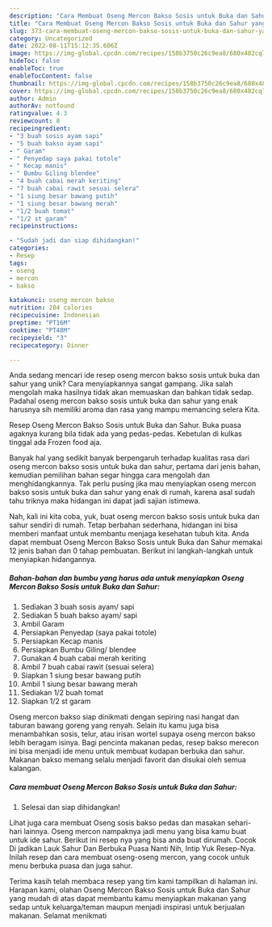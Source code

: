```yaml
---
description: "Cara Membuat Oseng Mercon Bakso Sosis untuk Buka dan Sahur yang Lezat Sekali"
title: "Cara Membuat Oseng Mercon Bakso Sosis untuk Buka dan Sahur yang Lezat Sekali"
slug: 373-cara-membuat-oseng-mercon-bakso-sosis-untuk-buka-dan-sahur-yang-lezat-sekali
category: Uncategorized
date: 2022-08-11T15:12:35.606Z
image: https://img-global.cpcdn.com/recipes/158b3750c26c9ea8/680x482cq70/oseng-mercon-bakso-sosis-untuk-buka-dan-sahur-foto-resep-utama.jpg
hideToc: false
enableToc: true
enableTocContent: false
thumbnail: https://img-global.cpcdn.com/recipes/158b3750c26c9ea8/680x482cq70/oseng-mercon-bakso-sosis-untuk-buka-dan-sahur-foto-resep-utama.jpg
cover: https://img-global.cpcdn.com/recipes/158b3750c26c9ea8/680x482cq70/oseng-mercon-bakso-sosis-untuk-buka-dan-sahur-foto-resep-utama.jpg
author: Admin
authorAv: notfound
ratingvalue: 4.3
reviewcount: 8
recipeingredient:
- "3 buah sosis ayam sapi"
- "5 buah bakso ayam sapi"
- " Garam"
- " Penyedap saya pakai totole"
- " Kecap manis"
- " Bumbu Giling blendee"
- "4 buah cabai merah keriting"
- "7 buah cabai rawit sesuai selera"
- "1 siung besar bawang putih"
- "1 siung besar bawang merah"
- "1/2 buah tomat"
- "1/2 st garam"
recipeinstructions:

- "Sudah jadi dan siap dihidangkan!"
categories:
- Resep
tags:
- oseng
- mercon
- bakso

katakunci: oseng mercon bakso 
nutrition: 284 calories
recipecuisine: Indonesian
preptime: "PT16M"
cooktime: "PT48M"
recipeyield: "3"
recipecategory: Dinner

---
```





Anda sedang mencari ide resep oseng mercon bakso sosis untuk buka dan sahur yang unik? Cara menyiapkannya sangat gampang. Jika salah mengolah maka hasilnya tidak akan memuaskan dan bahkan tidak sedap. Padahal oseng mercon bakso sosis untuk buka dan sahur yang enak harusnya sih memiliki aroma dan rasa yang mampu memancing selera Kita.





Resep Oseng Mercon Bakso Sosis untuk Buka dan Sahur. Buka puasa agaknya kurang bila tidak ada yang pedas-pedas. Kebetulan di kulkas tinggal ada Frozen food aja.

Banyak hal yang sedikit banyak berpengaruh terhadap kualitas rasa dari oseng mercon bakso sosis untuk buka dan sahur, pertama dari jenis bahan, kemudian pemilihan bahan segar hingga cara mengolah dan menghidangkannya. Tak perlu pusing jika mau menyiapkan oseng mercon bakso sosis untuk buka dan sahur yang enak di rumah, karena asal sudah tahu triknya maka hidangan ini dapat jadi sajian istimewa.






Nah, kali ini kita coba, yuk, buat oseng mercon bakso sosis untuk buka dan sahur sendiri di rumah. Tetap berbahan sederhana, hidangan ini bisa memberi manfaat untuk membantu menjaga kesehatan tubuh kita. Anda dapat membuat Oseng Mercon Bakso Sosis untuk Buka dan Sahur memakai 12 jenis bahan dan 0 tahap pembuatan. Berikut ini langkah-langkah untuk menyiapkan hidangannya.

<!--inarticleads1-->

##### Bahan-bahan dan bumbu yang harus ada untuk menyiapkan Oseng Mercon Bakso Sosis untuk Buka dan Sahur:

1. Sediakan 3 buah sosis ayam/ sapi
1. Sediakan 5 buah bakso ayam/ sapi
1. Ambil  Garam
1. Persiapkan  Penyedap (saya pakai totole)
1. Persiapkan  Kecap manis
1. Persiapkan  Bumbu Giling/ blendee
1. Gunakan 4 buah cabai merah keriting
1. Ambil 7 buah cabai rawit (sesuai selera)
1. Siapkan 1 siung besar bawang putih
1. Ambil 1 siung besar bawang merah
1. Sediakan 1/2 buah tomat
1. Siapkan 1/2 st garam


Oseng mercon bakso siap dinikmati dengan sepiring nasi hangat dan taburan bawang goreng yang renyah. Selain itu kamu juga bisa menambahkan sosis, telur, atau irisan wortel supaya oseng mercon bakso lebih beragam isinya. Bagi pencinta makanan pedas, resep bakso merecon ini bisa menjadi ide menu untuk membuat kudapan berbuka dan sahur. Makanan bakso memang selalu menjadi favorit dan disukai oleh semua kalangan. 

<!--inarticleads2-->

##### Cara membuat Oseng Mercon Bakso Sosis untuk Buka dan Sahur:


1. Selesai dan siap dihidangkan!

Lihat juga cara membuat Oseng sosis bakso pedas dan masakan sehari-hari lainnya. Oseng mercon nampaknya jadi menu yang bisa kamu buat untuk ide sahur. Berikut ini resep nya yang bisa anda buat dirumah. Cocok Di jadikan Lauk Sahur Dan Berbuka Puasa Nanti Nih, Intip Yuk Resep-Nya. Inilah resep dan cara membuat oseng-oseng mercon, yang cocok untuk menu berbuka puasa dan juga sahur. 

Terima kasih telah membaca resep yang tim kami tampilkan di halaman ini. Harapan kami, olahan Oseng Mercon Bakso Sosis untuk Buka dan Sahur yang mudah di atas dapat membantu kamu menyiapkan makanan yang sedap untuk keluarga/teman maupun menjadi inspirasi untuk berjualan makanan. Selamat menikmati
